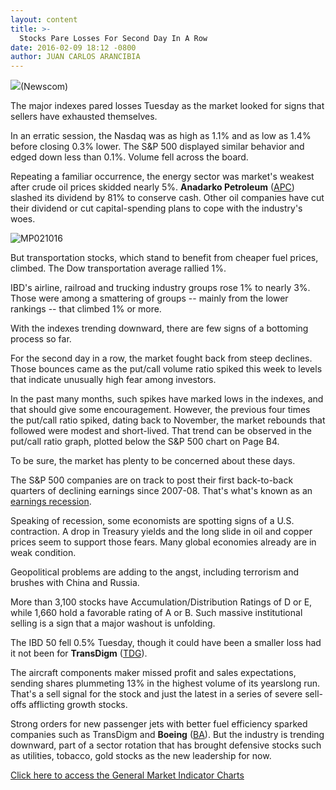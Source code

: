```yaml
---
layout: content
title: >-
  Stocks Pare Losses For Second Day In A Row
date: 2016-02-09 18:12 -0800
author: JUAN CARLOS ARANCIBIA
---
```






![](https://www.investors.com/wp-content/uploads/2016/02/BIGPIC-feb9-021016-newscom.jpg)(Newscom)









The major indexes pared losses Tuesday as the market looked for signs that sellers have exhausted themselves.


In an erratic session, the Nasdaq was as high as 1.1% and as low as 1.4% before closing 0.3% lower. The S&P 500 displayed similar behavior and edged down less than 0.1%. Volume fell across the board.


Repeating a familiar occurrence, the energy sector was market's weakest after crude oil prices skidded nearly 5%. **Anadarko Petroleum** ([APC](https://research.investors.com/quote.aspx?symbol=APC)) slashed its dividend by 81% to conserve cash. Other oil companies have cut their dividend or cut capital-spending plans to cope with the industry's woes.


![MP021016](https://www.investors.com/wp-content/uploads/2016/02/MP021016-177x300.jpg)


But transportation stocks, which stand to benefit from cheaper fuel prices, climbed. The Dow transportation average rallied 1%.


IBD's airline, railroad and trucking industry groups rose 1% to nearly 3%. Those were among a smattering of groups -- mainly from the lower rankings -- that climbed 1% or more.


With the indexes trending downward, there are few signs of a bottoming process so far.


For the second day in a row, the market fought back from steep declines. Those bounces came as the put/call volume ratio spiked this week to levels that indicate unusually high fear among investors.


In the past many months, such spikes have marked lows in the indexes, and that should give some encouragement. However, the previous four times the put/call ratio spiked, dating back to November, the market rebounds that followed were modest and short-lived. That trend can be observed in the put/call ratio graph, plotted below the S&P 500 chart on Page B4.


To be sure, the market has plenty to be concerned about these days.


The S&P 500 companies are on track to post their first back-to-back quarters of declining earnings since 2007-08. That's what's known as an [earnings recession](https://www.investors.com/news/dollar-pounds-q4-earnings-into-recession-territory/).


Speaking of recession, some economists are spotting signs of a U.S. contraction. A drop in Treasury yields and the long slide in oil and copper prices seem to support those fears. Many global economies already are in weak condition.


Geopolitical problems are adding to the angst, including terrorism and brushes with China and Russia.


More than 3,100 stocks have Accumulation/Distribution Ratings of D or E, while 1,660 hold a favorable rating of A or B. Such massive institutional selling is a sign that a major washout is unfolding.


The IBD 50 fell 0.5% Tuesday, though it could have been a smaller loss had it not been for **TransDigm** ([TDG](https://research.investors.com/quote.aspx?symbol=TDG)).


The aircraft components maker missed profit and sales expectations, sending shares plummeting 13% in the highest volume of its yearslong run. That's a sell signal for the stock and just the latest in a series of severe sell-offs afflicting growth stocks.


Strong orders for new passenger jets with better fuel efficiency sparked companies such as TransDigm and **Boeing** ([BA](https://research.investors.com/quote.aspx?symbol=BA)). But the industry is trending downward, part of a sector rotation that has brought defensive stocks such as utilities, tobacco, gold stocks as the new leadership for now.


[Click here to access the General Market Indicator Charts](https://www.investors.com/wp-content/uploads/2016/02/GMI_021016.pdf)




